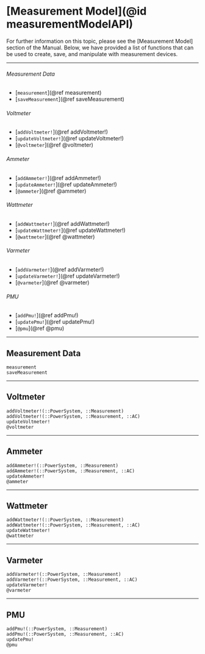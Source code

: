 # [Measurement Model](@id measurementModelAPI)

For further information on this topic, please see the [Measurement Model] section of the Manual. Below, we have provided a list of functions that can be used to create, save, and manipulate with measurement devices.

---

###### Measurement Data
* [`measurement`](@ref measurement)
* [`saveMeasurement`](@ref saveMeasurement)

###### Voltmeter
* [`addVoltmeter!`](@ref addVoltmeter!)
* [`updateVoltmeter!`](@ref updateVoltmeter!)
* [`@voltmeter`](@ref @voltmeter)

###### Ammeter
* [`addAmmeter!`](@ref addAmmeter!)
* [`updateAmmeter!`](@ref updateAmmeter!)
* [`@ammeter`](@ref @ammeter)

###### Wattmeter
* [`addWattmeter!`](@ref addWattmeter!)
* [`updateWattmeter!`](@ref updateWattmeter!)
* [`@wattmeter`](@ref @wattmeter)

###### Varmeter
* [`addVarmeter!`](@ref addVarmeter!)
* [`updateVarmeter!`](@ref updateVarmeter!)
* [`@varmeter`](@ref @varmeter)

###### PMU
* [`addPmu!`](@ref addPmu!)
* [`updatePmu!`](@ref updatePmu!)
* [`@pmu`](@ref @pmu)

---

## Measurement Data
```@docs
measurement
saveMeasurement
```

---

## Voltmeter
```@docs
addVoltmeter!(::PowerSystem, ::Measurement)
addVoltmeter!(::PowerSystem, ::Measurement, ::AC)
updateVoltmeter!
@voltmeter
```

---

## Ammeter
```@docs
addAmmeter!(::PowerSystem, ::Measurement)
addAmmeter!(::PowerSystem, ::Measurement, ::AC)
updateAmmeter!
@ammeter
```

---

## Wattmeter
```@docs
addWattmeter!(::PowerSystem, ::Measurement)
addWattmeter!(::PowerSystem, ::Measurement, ::AC)
updateWattmeter!
@wattmeter
```

---

## Varmeter
```@docs
addVarmeter!(::PowerSystem, ::Measurement)
addVarmeter!(::PowerSystem, ::Measurement, ::AC)
updateVarmeter!
@varmeter
```

---

## PMU
```@docs
addPmu!(::PowerSystem, ::Measurement)
addPmu!(::PowerSystem, ::Measurement, ::AC)
updatePmu!
@pmu
```
